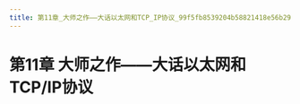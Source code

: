 ```yaml
---
title: 第11章_大师之作——大话以太网和TCP_IP协议_99f5fb8539204b58821418e56b29bda1
---
```


# 第11章 大师之作——大话以太网和TCP/IP协议